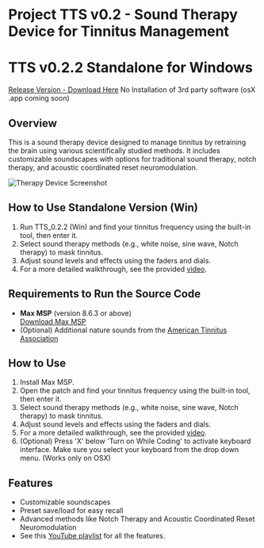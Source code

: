 # Project TTS v0.2 - Sound Therapy Device for Tinnitus Management

# TTS v0.2.2 Standalone for Windows
[Release Version - Download Here](https://github.com/canyoujustask/Tinnitus-Therapy-Synthesizer/releases/tag/v0.2.2-Standalone-WIN) 
No Installation of 3rd party software (osX .app coming soon)


## Overview
This is a sound therapy device designed to manage tinnitus by retraining the brain using various scientifically studied methods. It includes customizable soundscapes with options for traditional sound therapy, notch therapy, and acoustic coordinated reset neuromodulation.

![Therapy Device Screenshot](https://github.com/canyoujustask/tts/blob/main/tts-screenshot.png)

## How to Use Standalone Version (Win)
1. Run TTS_0.2.2 (Win) and find your tinnitus frequency using the built-in tool, then enter it.
2. Select sound therapy methods (e.g., white noise, sine wave, Notch therapy) to mask tinnitus.
3. Adjust sound levels and effects using the faders and dials.
4. For a more detailed walkthrough, see the provided [video](https://youtu.be/fi00e9kGqlw?si=PiVXo2wdjM54DKi-).

## Requirements to Run the Source Code
- **Max MSP** (version 8.6.3 or above)  
  [Download Max MSP](https://cycling74.com/downloads)
- (Optional) Additional nature sounds from the [American Tinnitus Association](https://www.ata.org/about-tinnitus/sound-therapy/)

## How to Use
1. Install Max MSP.
2. Open the patch and find your tinnitus frequency using the built-in tool, then enter it.
3. Select sound therapy methods (e.g., white noise, sine wave, Notch therapy) to mask tinnitus.
4. Adjust sound levels and effects using the faders and dials.
5. For a more detailed walkthrough, see the provided [video](https://youtu.be/fi00e9kGqlw?si=PiVXo2wdjM54DKi-).
6. (Optional) Press 'X' below 'Turn on While Coding' to activate keyboard interface.
   Make sure you select your keyboard from the drop down menu. (Works only on OSX)

## Features
- Customizable soundscapes
- Preset save/load for easy recall
- Advanced methods like Notch Therapy and Acoustic Coordinated Reset Neuromodulation
- See this [YouTube playlist](https://youtube.com/playlist?list=PLl2XP2UvUEv9PlbSi3mDUrFFxWOLFGoqm&si=P3hhBqQxCVj0VnPL) for all the features.


